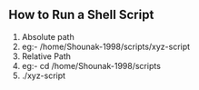 ## How to Run a Shell Script

1.  Absolute path
2.  eg:- /home/Shounak-1998/scripts/xyz-script
3.  Relative Path
4.  eg:- cd /home/Shounak-1998/scripts
5.  ./xyz-script
